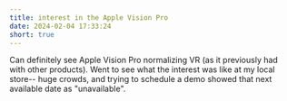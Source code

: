 ```yaml
---
title: interest in the Apple Vision Pro
date: 2024-02-04 17:33:24
short: true
---
```


Can definitely see Apple Vision Pro normalizing VR (as it previously had with other products). Went to see what the interest was like at my local store-- huge crowds, and trying to schedule a demo showed that next available date as "unavailable".
